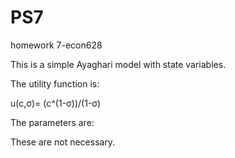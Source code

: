 # PS7
homework 7-econ628

This is a simple Ayaghari model with state variables.

The utility function is:

u(c,σ)= (c^(1-σ))/(1-σ) 

The parameters are:

These are not necessary.


